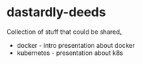 # dastardly-deeds

Collection of stuff that could be shared[.](https://www.damninteresting.com/ghoulish-acts-dastardly-deeds/)

- docker - intro presentation about docker
- kubernetes - presentation about k8s
